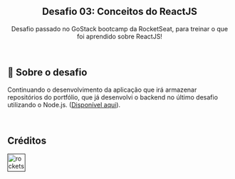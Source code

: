 <h2 align="center"> 
  Desafio 03: Conceitos do ReactJS 
</h3>

<p align="center">
  Desafio passado no GoStack bootcamp da RocketSeat, para treinar o que foi aprendido sobre ReactJS! 
</p>

<br>

<h2> 🚀 Sobre o desafio </h2>

<p>
Continuando o desenvolvimento da aplicação que irá armazenar repositórios do portfólio, que já desenvolvi o backend no último desafio utilizando o Node.js. (<a href src="https://github.com/thiagostival/gostack-challenge-concepts-nodejs.git" title="Diretorio do desafio 02">Disponível aqui</a>).
</p>

<br>

<h2>Créditos</h2>
<a href src="https://github.com/Rocketseat" title="GitHub da RocketSeat">
  <img src="https://avatars0.githubusercontent.com/u/28929274?s=200&v=4" alt="rocketseat" width="40" height="40" />
</a>
